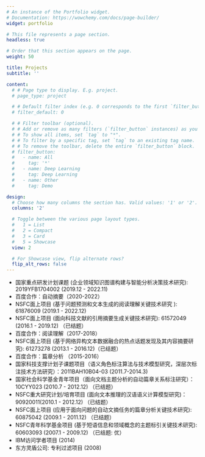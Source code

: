 ```yaml
---
# An instance of the Portfolio widget.
# Documentation: https://wowchemy.com/docs/page-builder/
widget: portfolio

# This file represents a page section.
headless: true

# Order that this section appears on the page.
weight: 50

title: Projects
subtitle: ''

content:
  # # Page type to display. E.g. project.
  # page_type: project

  # # Default filter index (e.g. 0 corresponds to the first `filter_button` instance below).
  # filter_default: 0

  # # Filter toolbar (optional).
  # # Add or remove as many filters (`filter_button` instances) as you like.
  # # To show all items, set `tag` to "*".
  # # To filter by a specific tag, set `tag` to an existing tag name.
  # # To remove the toolbar, delete the entire `filter_button` block.
  # filter_button:
  #   - name: All
  #     tag: '*'
  #   - name: Deep Learning
  #     tag: Deep Learning
  #   - name: Other
  #     tag: Demo

design:
  # Choose how many columns the section has. Valid values: '1' or '2'.
  columns: '2'

  # Toggle between the various page layout types.
  #   1 = List
  #   2 = Compact
  #   3 = Card
  #   5 = Showcase
  view: 2

  # For Showcase view, flip alternate rows?
  flip_alt_rows: false
---
```

- 国家重点研发计划课题 (企业领域知识图谱构建与智能分析决策技术研究): 2019YFB1704002 (2019.12 - 2022.11)
- 百度合作：自动摘要（2020-2022）
- NSFC面上项目 (基于问题预测和文本生成的阅读理解关键技术研究 ): 61876009 (2019.1 - 2022.12)
- NSFC面上项目 (面向科技文献的引用摘要生成关键技术研究): 61572049 (2016.1 - 2019.12) （已结题）
- 百度合作：阅读理解（2017-2018）
- NSFC面上项目 (基于网络异构文本数据融合的热点话题发现及其内容摘要研究): 61273278 (2013.1 - 2016.12)（已结题）
- 百度合作：篇章分析 （2015-2016）
- 国家科技支撑计划子课题项目（语义角色标注算法与技术模型研究，深层次标注技术方法研究）：2011BAH10B04-03 (2011.7-2014.3)
- 国家社会科学基金青年项目（面向文档主题分析的自动篇章关系标注研究）：10CYY023 (2010.7 - 2012.12) （已结题）
- NSFC重大研究计划/培育项目 (面向文本推理的汉语语义计算模型研究)：90920011(2010.1 - 2012.12) （已结题）
- NSFC面上项目 (应用于面向问题的自动文摘任务的篇章分析关键技术研究): 60875042 (2009.1 - 2011.12) （已结题）
- NSFC青年科学基金项目 (基于短语信息和领域概念的主题标引关键技术研究): 60603093 (2007.1 - 2009.12) （已结题: 优）
- IBM访问学者项目 (2014)
- 东方灵盾公司: 专利过滤项目 (2008)